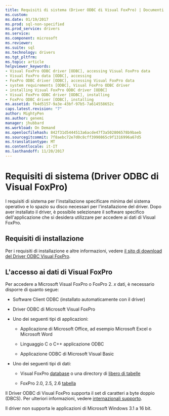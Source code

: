 ```yaml
---
title: Requisiti di sistema (Driver ODBC di Visual FoxPro) | Documenti Microsoft
ms.custom: 
ms.date: 01/19/2017
ms.prod: sql-non-specified
ms.prod_service: drivers
ms.service: 
ms.component: microsoft
ms.reviewer: 
ms.suite: sql
ms.technology: drivers
ms.tgt_pltfrm: 
ms.topic: article
helpviewer_keywords:
- Visual FoxPro ODBC driver [ODBC], accessing Visual FoxPro data
- Visual FoxPro data [ODBC], accessing
- FoxPro ODBC driver [ODBC], accessing Visual FoxPro data
- system requirements [ODBC], Visual FoxPro ODBC driver
- installing Visual FoxPro ODBC driver [ODBC]
- Visual FoxPro ODBC driver [ODBC], installing
- FoxPro ODBC driver [ODBC], installing
ms.assetid: fb4d5157-9a3e-43bf-97b5-7a614558652c
caps.latest.revision: "7"
author: MightyPen
ms.author: genemi
manager: jhubbard
ms.workload: On Demand
ms.openlocfilehash: 842f31d5444513a6acde47f3a502806578b9baeb
ms.sourcegitcommit: 7f8aebc72e7d0c8cff3990865c9f1316996a67d5
ms.translationtype: MT
ms.contentlocale: it-IT
ms.lasthandoff: 11/20/2017
---
```

# <a name="system-requirements-visual-foxpro-odbc-driver"></a>Requisiti di sistema (Driver ODBC di Visual FoxPro)
I requisiti di sistema per l'installazione specificare minima del sistema operativo e lo spazio su disco necessari per l'installazione del driver. Dopo aver installato il driver, è possibile selezionare il software specifico dell'applicazione che si desidera utilizzare per accedere ai dati di Visual FoxPro.  
  
## <a name="installation-requirements"></a>Requisiti di installazione  
 Per i requisiti di installazione e altre informazioni, vedere [il sito di download del Driver ODBC Visual FoxPro](http://go.microsoft.com/fwlink/?LinkId=121318).  
  
## <a name="accessing-visual-foxpro-data"></a>L'accesso ai dati di Visual FoxPro  
 Per accedere a Microsoft Visual FoxPro o FoxPro 2. *x* dati, è necessario disporre di quanto segue:  
  
-   Software Client ODBC (installato automaticamente con il driver)  
  
-   Driver ODBC di Microsoft Visual FoxPro  
  
-   Uno dei seguenti tipi di applicazioni:  
  
    -   Applicazione di Microsoft Office, ad esempio Microsoft Excel o Microsoft Word  
  
    -   Linguaggio C o C++ applicazione ODBC  
  
    -   Applicazione ODBC di Microsoft Visual Basic  
  
-   Uno dei seguenti tipi di dati:  
  
    -   Visual FoxPro [database](../../odbc/microsoft/visual-foxpro-terminology.md) o una directory di [libero di tabelle](../../odbc/microsoft/visual-foxpro-terminology.md)  
  
    -   FoxPro 2.0, 2.5, 2.6 [tabella](../../odbc/microsoft/visual-foxpro-terminology.md)  
  
 Il Driver ODBC di Visual FoxPro supporta il set di caratteri a byte doppio (DBCS). Per ulteriori informazioni, vedere [internazionali supporto](../../odbc/microsoft/international-support-visual-foxpro-odbc-driver.md).  
  
 Il driver non supporta le applicazioni di Microsoft Windows 3.1 a 16 bit.
